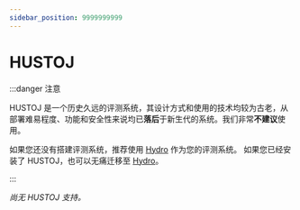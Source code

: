 ```yaml
---
sidebar_position: 9999999999
---
```


# HUSTOJ

:::danger 注意

HUSTOJ 是一个历史久远的评测系统，其设计方式和使用的技术均较为古老，从部署难易程度、功能和安全性来说均已**落后**于新生代的系统。我们非常**不建议**使用。

如果您还没有搭建评测系统，推荐使用 [Hydro](./hydro.md) 作为您的评测系统。 如果您已经安装了 HUSTOJ，也可以无痛迁移至 [Hydro](./hydro.md)。

:::

*尚无 HUSTOJ 支持。*
